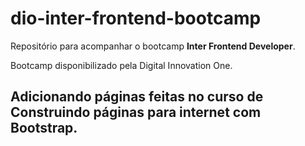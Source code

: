 # dio-inter-frontend-bootcamp

Repositório para acompanhar o bootcamp **Inter Frontend Developer**.

Bootcamp disponibilizado pela Digital Innovation One.


## Adicionando páginas feitas no curso de **Construindo páginas para internet com Bootstrap**.
